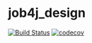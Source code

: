 # job4j_design
[![Build Status](https://travis-ci.com/dankatle/job4j_design.svg?branch=master)](https://travis-ci.com/dankatle/job4j_design)
[![codecov](https://codecov.io/gh/dankatle/job4j_design/branch/master/graph/badge.svg?token=AFCB2HP5P7)](https://codecov.io/gh/dankatle/job4j_design)